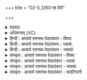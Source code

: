 +++
title = "02-5_1260 एष देवो"

+++
<details><summary>पदपाठः</summary>

ए꣡षः꣢। दे꣣वः꣢। वि꣣पन्यु꣡भिः꣢। प꣡व꣢꣯मानः। ऋ꣣तायु꣡भिः꣢। ह꣡रिः꣢꣯। वा꣡जा꣢꣯य। मृ꣣ज्यते। १२६०।
</details>

<details><summary>अधिमन्त्रम् (VC)</summary>

- पवमानः सोमः
- शुनःशेप आजीगर्तिः स देवरातः कृत्रिमो वैश्वामित्रः
- गायत्री
- षड्जः
</details>

<details><summary>हिन्दी : आचार्य रामनाथ वेदालंकार - विषयः</summary>

आगे फिर जीवात्मा का विषय है।
</details>

<details><summary>हिन्दी : आचार्य रामनाथ वेदालंकार - पदार्थः</summary>

पदार्थान्वय -  (एषः) यह (देवः) विजय की इच्छावाला, (पवमानः) पुरुषार्थी, (हरिः) कर्मफलभोग के लिए एक शरीर से दूसरे शरीर में ले जाया गया जीवात्मा (ऋतायुभिः) सत्य आचरणवाले (विपन्युभिः) परमात्म-स्तोता विद्वानों द्वारा (वाजाय) बल देने के लिए (मृज्यते) शुद्ध किया जाता है ॥५॥
</details>

<details><summary>हिन्दी : आचार्य रामनाथ वेदालंकार - भावार्थः</summary>

भावार्थ -  मानव-शरीर को प्राप्त जीवात्मा सत्याचारी परमात्म-स्तोताओं की सङ्गति करके स्वयं को उन्नत करे ॥५॥
</details>

<details><summary>संस्कृत : आचार्य रामनाथ वेदालंकार - विषयः</summary>

अथ पुनर्जीवात्मविषयमाह।
</details>

<details><summary>संस्कृत : आचार्य रामनाथ वेदालंकार - पदार्थः</summary>

पदार्थान्वय -  (एषः) अयम् (देवः) विजिगीषुः।[दीव्यतेर्विजिगीषाकर्मणो रूपम्।] (पवमानः) पुरुषार्थी (हरिः) कर्मफलभोगाय देहाद् देहान्तरं हृतो जीवात्मा (ऋतायुभिः२) सत्याचरणैः (विपन्युभिः) परमात्मस्तोतृभिः विद्वद्भिः (वाजाय) बलप्रदानाय (मृज्यते) पवित्रीक्रियते ॥५॥
</details>

<details><summary>संस्कृत : आचार्य रामनाथ वेदालंकार - भावार्थः</summary>

भावार्थ -  मानवदेहं प्राप्तो जीवात्मा परमात्मस्तोतॄणां सत्याचरणवतां विदुषां सङ्गतिं कृत्वा स्वमुन्नयेत् ॥५॥
</details>

<details><summary>संस्कृत : आचार्य रामनाथ वेदालंकार - पादटिप्पनी</summary>

टिप्पनी -   १. ऋ० ९।३।३। २. ऋतायुभिः यज्ञकामैः सत्यकामैर्वा—इति सा०। ऋतो यज्ञः तं युञ्जन्ति ऋतायवः ऋत्विजः तैः—इति वि०।
</details>